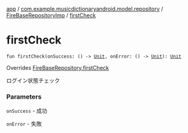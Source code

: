 [app](../../index.md) / [com.example.musicdictionaryandroid.model.repository](../index.md) / [FireBaseRepositoryImp](index.md) / [firstCheck](./first-check.md)

# firstCheck

`fun firstCheck(onSuccess: () -> `[`Unit`](https://kotlinlang.org/api/latest/jvm/stdlib/kotlin/-unit/index.html)`, onError: () -> `[`Unit`](https://kotlinlang.org/api/latest/jvm/stdlib/kotlin/-unit/index.html)`): `[`Unit`](https://kotlinlang.org/api/latest/jvm/stdlib/kotlin/-unit/index.html)

Overrides [FireBaseRepository.firstCheck](../-fire-base-repository/first-check.md)

ログイン状態チェック

### Parameters

`onSuccess` - 成功

`onError` - 失敗